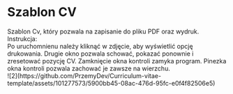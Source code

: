 <H1>Szablon CV</H1>
Szablon Cv, który pozwala na zapisanie do pliku PDF oraz wydruk.</br>
Instrukcja:</br>
Po uruchomnienu należy kliknąć w zdjęcie, aby wyświetlić opcję drukowania.
Drugie okno pozwala schować, pokazać ponownie i zresetować pozycję CV. Zamknięcie okna kontroli zamyka program.
Pinezka okna kontroli pozwala zachować je zawsze na wierzchu.</br>
![2](https://github.com/PrzemyDev/Curriculum-vitae-template/assets/101277573/5900bb45-08ac-476d-95fc-e0f4f82506e5)
